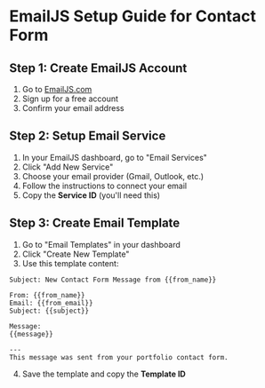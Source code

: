 # EmailJS Setup Guide for Contact Form

## Step 1: Create EmailJS Account
1. Go to [EmailJS.com](https://www.emailjs.com/)
2. Sign up for a free account
3. Confirm your email address

## Step 2: Setup Email Service
1. In your EmailJS dashboard, go to "Email Services"
2. Click "Add New Service"
3. Choose your email provider (Gmail, Outlook, etc.)
4. Follow the instructions to connect your email
5. Copy the **Service ID** (you'll need this)

## Step 3: Create Email Template
1. Go to "Email Templates" in your dashboard
2. Click "Create New Template"
3. Use this template content:

```
Subject: New Contact Form Message from {{from_name}}

From: {{from_name}}
Email: {{from_email}}
Subject: {{subject}}

Message:
{{message}}

---
This message was sent from your portfolio contact form.
```

4. Save the template and copy the **Template ID**

## Step 4: Get Your Public Key
1. Go to "Account" → "API Keys"
2. Copy your **Public Key**

## Step 5: Update Your Website
Open `script.js` and replace these placeholders:

```javascript
// Line 14: Replace with your Public Key
emailjs.init('YOUR_PUBLIC_KEY');

// Line 35: Replace with your Service ID and Template ID
emailjs.send('YOUR_SERVICE_ID', 'YOUR_TEMPLATE_ID', templateParams)
```

## Step 6: Update Email Address (Optional)
In `script.js`, line 29, you can change the destination email:
```javascript
to_email: 'christianagyapong2023@email.com'  // Change to your preferred email
```

## Testing
1. Save all files
2. Open your portfolio in a browser
3. Fill out the contact form
4. Submit and check your email for the message

## Free Plan Limits
- 200 emails per month
- EmailJS branding in emails
- Perfect for portfolio websites!

## Troubleshooting
- Make sure all IDs are correctly copied
- Check browser console for error messages
- Verify your email service is properly connected
- Test with a simple message first

Your contact form is now ready to receive and forward messages to your email!